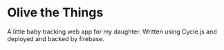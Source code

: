 # Olive the Things

A little baby tracking web app for my daughter. Written using Cycle.js and
deployed and backed by firebase.
